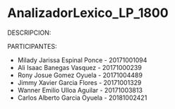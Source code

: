 # AnalizadorLexico_LP_1800     
DESCRIPCION:  

PARTICIPANTES:  
* Milady Jarissa Espinal Ponce - 20171001094 
* Ali Isaac Banegas Vasquez - 20171000239 
* Rony Josue Gomez Oyuela - 20171004489   
* Jimmy Xavier Garcia Flores - 20171001329
* Wanner Emilio Ulloa Aguilar - 20171003813
* Carlos Alberto Garcia Oyuela - 20181002421

